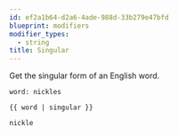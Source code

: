 ```yaml
---
id: ef2a1b64-d2a6-4ade-988d-33b279e47bfd
blueprint: modifiers
modifier_types:
  - string
title: Singular
---
```

Get the singular form of an English word.

```.language-yaml
word: nickles
```

```
{{ word | singular }}
```

```.language-output
nickle
```
